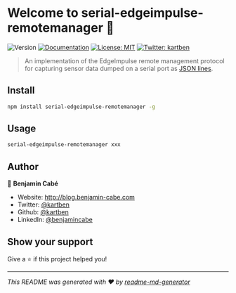 # Welcome to serial-edgeimpulse-remotemanager 👋
![Version](https://img.shields.io/badge/version-0.1.0-blue.svg?cacheSeconds=2592000)
[![Documentation](https://img.shields.io/badge/documentation-yes-brightgreen.svg)](https://github.com/kartben/mxchip-edgeimpulse-remotemanager)
[![License: MIT](https://img.shields.io/badge/License-MIT-yellow.svg)](#)
[![Twitter: kartben](https://img.shields.io/twitter/follow/kartben.svg?style=social)](https://twitter.com/kartben)

> An implementation of the EdgeImpulse remote management protocol for capturing sensor data dumped on a serial port as [JSON lines](http://jsonlines.org/).

## Install

```sh
npm install serial-edgeimpulse-remotemanager -g
```

## Usage

```sh
serial-edgeimpulse-remotemanager xxx
```

## Author

👤 **Benjamin Cabé**

* Website: http://blog.benjamin-cabe.com
* Twitter: [@kartben](https://twitter.com/kartben)
* Github: [@kartben](https://github.com/kartben)
* LinkedIn: [@benjamincabe](https://linkedin.com/in/benjamincabe)

## Show your support

Give a ⭐️ if this project helped you!


***
_This README was generated with ❤️ by [readme-md-generator](https://github.com/kefranabg/readme-md-generator)_